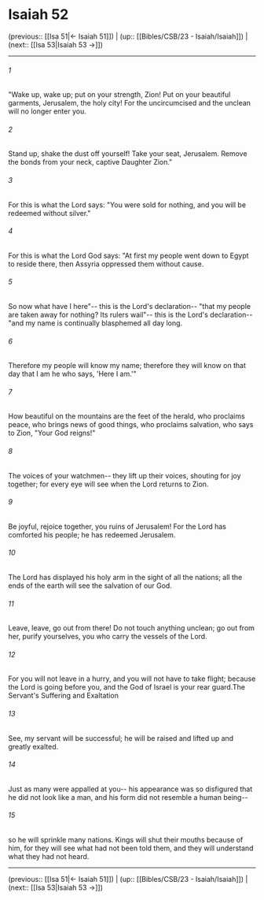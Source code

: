# Isaiah 52

(previous:: [[Isa 51|← Isaiah 51]]) | (up:: [[Bibles/CSB/23 - Isaiah/Isaiah]]) | (next:: [[Isa 53|Isaiah 53 →]])

***


###### 1 
"Wake up, wake up; put on your strength, Zion! Put on your beautiful garments, Jerusalem, the holy city! For the uncircumcised and the unclean will no longer enter you. 

###### 2 
Stand up, shake the dust off yourself! Take your seat, Jerusalem. Remove the bonds from your neck, captive Daughter Zion." 

###### 3 
For this is what the Lord says: "You were sold for nothing, and you will be redeemed without silver." 

###### 4 
For this is what the Lord God says: "At first my people went down to Egypt to reside there, then Assyria oppressed them without cause. 

###### 5 
So now what have I here"-- this is the Lord's declaration-- "that my people are taken away for nothing? Its rulers wail"-- this is the Lord's declaration-- "and my name is continually blasphemed all day long. 

###### 6 
Therefore my people will know my name; therefore they will know on that day that I am he who says, 'Here I am.'" 

###### 7 
How beautiful on the mountains are the feet of the herald, who proclaims peace, who brings news of good things, who proclaims salvation, who says to Zion, "Your God reigns!" 

###### 8 
The voices of your watchmen-- they lift up their voices, shouting for joy together; for every eye will see when the Lord returns to Zion. 

###### 9 
Be joyful, rejoice together, you ruins of Jerusalem! For the Lord has comforted his people; he has redeemed Jerusalem. 

###### 10 
The Lord has displayed his holy arm in the sight of all the nations; all the ends of the earth will see the salvation of our God. 

###### 11 
Leave, leave, go out from there! Do not touch anything unclean; go out from her, purify yourselves, you who carry the vessels of the Lord. 

###### 12 
For you will not leave in a hurry, and you will not have to take flight; because the Lord is going before you, and the God of Israel is your rear guard.The Servant's Suffering and Exaltation 

###### 13 
See, my servant will be successful; he will be raised and lifted up and greatly exalted. 

###### 14 
Just as many were appalled at you-- his appearance was so disfigured that he did not look like a man, and his form did not resemble a human being-- 

###### 15 
so he will sprinkle many nations. Kings will shut their mouths because of him, for they will see what had not been told them, and they will understand what they had not heard.

***

(previous:: [[Isa 51|← Isaiah 51]]) | (up:: [[Bibles/CSB/23 - Isaiah/Isaiah]]) | (next:: [[Isa 53|Isaiah 53 →]])
